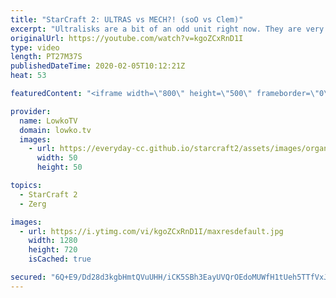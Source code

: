 ```yaml
---
title: "StarCraft 2: ULTRAS vs MECH?! (soO vs Clem)"
excerpt: "Ultralisks are a bit of an odd unit right now. They are very good in very specific situations, but really are rather bad overall compared to other late-game units. In this game of professional StarCraft 2 soO decides to go for Ultralisks versus the Terran Mech of Clem. This is one of the first times"
originalUrl: https://youtube.com/watch?v=kgoZCxRnD1I
type: video
length: PT27M37S
publishedDateTime: 2020-02-05T10:12:21Z
heat: 53

featuredContent: "<iframe width=\"800\" height=\"500\" frameborder=\"0\" src=\"https://www.youtube.com/embed/kgoZCxRnD1I\" allow=\"accelerometer; autoplay; encrypted-media; gyroscope; picture-in-picture\" allowfullscreen></iframe>"

provider:
  name: LowkoTV
  domain: lowko.tv
  images:
    - url: https://everyday-cc.github.io/starcraft2/assets/images/organizations/lowko.tv-50x50.jpg
      width: 50
      height: 50

topics:
  - StarCraft 2
  - Zerg

images:
  - url: https://i.ytimg.com/vi/kgoZCxRnD1I/maxresdefault.jpg
    width: 1280
    height: 720
    isCached: true

secured: "6Q+E9/Dd28d3kgbHmtQVuUHH/iCK5SBh3EayUVQrOEdoMUWfH1tUeh5TTfVxJu3O9ibZqGVSMJB5ESPPv8RFv2WtJB6kKXU+naZKGCMMNw4ZFW0lVWW5kZ5Bypx14tZei+cnhylTqJl7/Wd40rLNwaQmsg5wlAbuaJtL1kuRAM7gCTG5RIpAaozK+BGarr7BBhGT8xzxLRVkvFLkMfWUVp8vGV/lNx1eS0S0bLhGbfGFOJYx//fWNatydcgGReDe/Jp3KJSBdy4jeCm11pxZo5NRcX5KVddYfiAooBQRDfyL0bzGKuUFc45vCLLmbTTdWNlf/wzS9uLtpVolZm59n58VBBB+e0h8+RmBCleptu+0hnBdCvhTk3Z6nB2mjhMVzn+AKgvXDSVru7UoQkE4cACpSpJlPsP+whkq4EO/LA3ZTEYUugTq+U8zhBBn+dUw;hzRRfkbrCuGlb9kKv3RzfA=="
---
```


